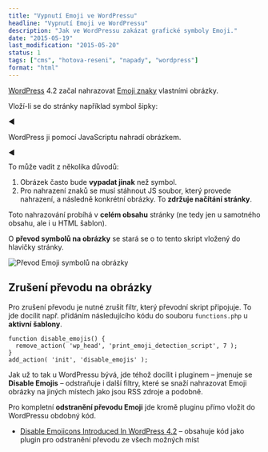```yaml
---
title: "Vypnutí Emoji ve WordPressu"
headline: "Vypnutí Emoji ve WordPressu"
description: "Jak ve WordPressu zakázat grafické symboly Emoji."
date: "2015-05-19"
last_modification: "2015-05-20"
status: 1
tags: ["cms", "hotova-reseni", "napady", "wordpress"]
format: "html"
---
```


<p><a href="/wordpress">WordPress</a> 4.2 začal nahrazovat <a href="/emoji">Emoji znaky</a> vlastními obrázky.</p>

<p>Vloží-li se do stránky například symbol šipky:</p>

<div class="live">
  ◀
</div>

<p>WordPress ji pomocí JavaScriptu nahradí obrázkem.</p>

<div class="live">
  <style>
    img.emoji {
      width: 1em;
      height: 1em;
      display: inline;
    }
  </style>
  <img class="emoji" draggable="false" alt="◀" src="http://s.w.org/images/core/emoji/72x72/25c0.png">
</div>


<p>To může vadit z několika důvodů:</p>

<ol>
  <li>Obrázek často bude <b>vypadat jinak</b> než symbol.</li>
  
  <li>Pro nahrazení znaků se musí stáhnout JS soubor, který provede nahrazení, a následně konkrétní obrázky. To <b>zdržuje načítání stránky</b>.</li>
</ol>


<p>Toto nahrazování probíhá v <b>celém obsahu</b> stránky (ne tedy jen u samotného obsahu, ale i u HTML šablon).</p>

<p>O <b>převod symbolů na obrázky</b> se stará se o to tento skript vložený do hlavičky stránky.</p>

<p><img src="/files/wordpress-emoji/wp-emoji-script.png" alt="Převod Emoji symbolů na obrázky" class="border"></p>













<h2 id="zrusit">Zrušení převodu na obrázky</h2>

<p>Pro zrušení převodu je nutné zrušit filtr, který převodní skript připojuje. To jde docílit např. přidáním následujícího kódu do souboru <code>functions.php</code> u <b>aktivní šablony</b>.</p>

<pre><code>function disable_emojis() {
  remove_action( 'wp_head', 'print_emoji_detection_script', 7 );
}
add_action( 'init', 'disable_emojis' );</code></pre>

<p>Jak už to tak u WordPressu bývá, jde téhož docílit i pluginem – jmenuje se <b>Disable Emojis</b> – odstraňuje i další filtry, které se snaží nahrazovat Emoji obrázky na jiných místech jako jsou RSS zdroje a podobně.</p>

<p>Pro kompletní <b>odstranění převodu Emoji</b> jde kromě pluginu přímo vložit do WordPressu obdobný kód.</p>

<div class="external-content">
  <ul>
    <li><a href="http://www.paulund.co.uk/disable-emojicons-introduced-in-wordpress-4-2">Disable Emojicons Introduced In WordPress 4.2</a> – obsahuje kód jako plugin pro odstranění převodu ze všech možných míst</li>
  </ul>
</div>